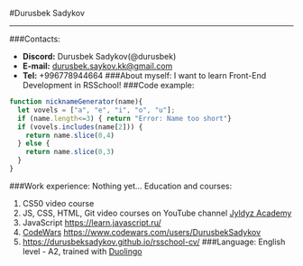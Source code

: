 #Durusbek Sadykov
___
###Contacts:
- **Discord:** Durusbek Sadykov(@durusbek)
- **E-mail:** durusbek.saykov.kk@gmail.com
- **Tel:** +996778944664
###About myself:
I want to learn Front-End Development in RSSchool!
###Code example:
```JavaScript
function nicknameGenerator(name){
  let vovels = ["a", "e", "i", "o", "u"];
  if (name.length<=3) { return "Error: Name too short"}
  if (vovels.includes(name[2])) {
    return name.slice(0,4)
  } else {
    return name.slice(0,3)
  }
}
```
###Work experience:
Nothing yet…
Education and courses:
1.	CS50 video course
2.	JS, CSS, HTML, Git video courses on YouTube channel [Jyldyz Academy](https://www.youtube.com/c/JyldyzAcademy)
3.	JavaScript https://learn.javascript.ru/
4.	[CodeWars](https://www.codewars.com/users/DurusbekSadykov) https://www.codewars.com/users/DurusbekSadykov
5. https://durusbeksadykov.github.io/rsschool-cv/
###Language:
English level - A2, trained with [Duolingo](https://www.duolingo.com/learn)

